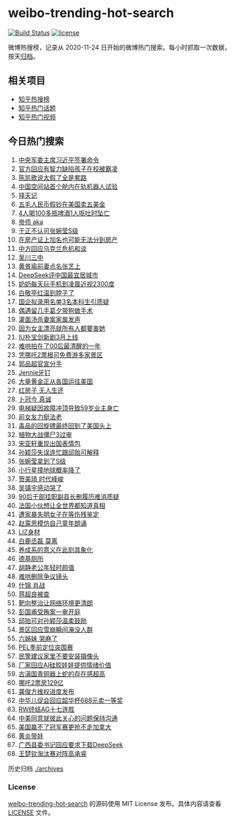 # weibo-trending-hot-search

[![Build Status](https://github.com/justjavac/weibo-trending-hot-search/workflows/ci/badge.svg?branch=master)](https://github.com/justjavac/weibo-trending-hot-search/actions)
[![license](https://img.shields.io/github/license/justjavac/weibo-trending-hot-search)](https://github.com/justjavac/weibo-trending-hot-search/blob/master/LICENSE)

微博热搜榜，记录从 2020-11-24 日开始的微博热门搜索。每小时抓取一次数据，按天[归档](./archives)。

## 相关项目

- [知乎热搜榜](https://github.com/justjavac/zhihu-trending-top-search)
- [知乎热门话题](https://github.com/justjavac/zhihu-trending-hot-questions)
- [知乎热门视频](https://github.com/justjavac/zhihu-trending-hot-video)

## 今日热门搜索

<!-- BEGIN -->
<!-- 最后更新时间 Sat Feb 22 2025 03:06:52 GMT+0800 (China Standard Time) -->

1. [中央军委主席习近平签署命令](https://s.weibo.com//weibo?q=%23%E4%B8%AD%E5%A4%AE%E5%86%9B%E5%A7%94%E4%B8%BB%E5%B8%AD%E4%B9%A0%E8%BF%91%E5%B9%B3%E7%AD%BE%E7%BD%B2%E5%91%BD%E4%BB%A4%23&Refer=new_time)
1. [官方回应有智力缺陷孩子在校被霸凌](https://s.weibo.com//weibo?q=%23%E5%AE%98%E6%96%B9%E5%9B%9E%E5%BA%94%E6%9C%89%E6%99%BA%E5%8A%9B%E7%BC%BA%E9%99%B7%E5%AD%A9%E5%AD%90%E5%9C%A8%E6%A0%A1%E8%A2%AB%E9%9C%B8%E5%87%8C%23&t=31&band_rank=10&Refer=top)
1. [陈凯歌说太假了全是套路](https://s.weibo.com//weibo?q=%E9%99%88%E5%87%AF%E6%AD%8C%E8%AF%B4%E5%A4%AA%E5%81%87%E4%BA%86%E5%85%A8%E6%98%AF%E5%A5%97%E8%B7%AF&t=31&band_rank=29&Refer=top)
1. [中国空间站首个舱内在轨机器人试验](https://s.weibo.com//weibo?q=%23%E4%B8%AD%E5%9B%BD%E7%A9%BA%E9%97%B4%E7%AB%99%E9%A6%96%E4%B8%AA%E8%88%B1%E5%86%85%E5%9C%A8%E8%BD%A8%E6%9C%BA%E5%99%A8%E4%BA%BA%E8%AF%95%E9%AA%8C%23&t=31&band_rank=3&Refer=top)
1. [择天记](https://s.weibo.com//weibo?q=%E6%8B%A9%E5%A4%A9%E8%AE%B0&t=31&band_rank=2&Refer=top)
1. [五毛人民币假钞在美国卖五美金](https://s.weibo.com//weibo?q=%23%E4%BA%94%E6%AF%9B%E4%BA%BA%E6%B0%91%E5%B8%81%E5%81%87%E9%92%9E%E5%9C%A8%E7%BE%8E%E5%9B%BD%E5%8D%96%E4%BA%94%E7%BE%8E%E9%87%91%23&t=31&band_rank=1&Refer=top)
1. [4人喝100多瓶啤酒1人呕吐时坠亡](https://s.weibo.com//weibo?q=%234%E4%BA%BA%E5%96%9D100%E5%A4%9A%E7%93%B6%E5%95%A4%E9%85%921%E4%BA%BA%E5%91%95%E5%90%90%E6%97%B6%E5%9D%A0%E4%BA%A1%23&t=31&band_rank=4&Refer=top)
1. [帝师 aka](https://s.weibo.com//weibo?q=%E5%B8%9D%E5%B8%88%20aka&t=31&band_rank=38&Refer=top)
1. [于正不认可张婉莹S级](https://s.weibo.com//weibo?q=%23%E4%BA%8E%E6%AD%A3%E4%B8%8D%E8%AE%A4%E5%8F%AF%E5%BC%A0%E5%A9%89%E8%8E%B9S%E7%BA%A7%23&t=31&band_rank=5&Refer=top)
1. [在房产证上加名也可能无法分到房产](https://s.weibo.com//weibo?q=%23%E5%9C%A8%E6%88%BF%E4%BA%A7%E8%AF%81%E4%B8%8A%E5%8A%A0%E5%90%8D%E4%B9%9F%E5%8F%AF%E8%83%BD%E6%97%A0%E6%B3%95%E5%88%86%E5%88%B0%E6%88%BF%E4%BA%A7%23&t=31&band_rank=10&Refer=top)
1. [中方回应乌克兰危机和谈](https://s.weibo.com//weibo?q=%23%E4%B8%AD%E6%96%B9%E5%9B%9E%E5%BA%94%E4%B9%8C%E5%85%8B%E5%85%B0%E5%8D%B1%E6%9C%BA%E5%92%8C%E8%B0%88%23&t=31&band_rank=10&Refer=top)
1. [吴川三中](https://s.weibo.com//weibo?q=%E5%90%B4%E5%B7%9D%E4%B8%89%E4%B8%AD&t=31&band_rank=33&Refer=top)
1. [黄景瑜前妻点名张艺上](https://s.weibo.com//weibo?q=%23%E9%BB%84%E6%99%AF%E7%91%9C%E5%89%8D%E5%A6%BB%E7%82%B9%E5%90%8D%E5%BC%A0%E8%89%BA%E4%B8%8A%23&t=31&band_rank=11&Refer=top)
1. [DeepSeek评中国最宜居城市](https://s.weibo.com//weibo?q=%23DeepSeek%E8%AF%84%E4%B8%AD%E5%9B%BD%E6%9C%80%E5%AE%9C%E5%B1%85%E5%9F%8E%E5%B8%82%23&t=31&band_rank=13&Refer=top)
1. [奶奶每天玩手机到凌晨近视2300度](https://s.weibo.com//weibo?q=%23%E5%A5%B6%E5%A5%B6%E6%AF%8F%E5%A4%A9%E7%8E%A9%E6%89%8B%E6%9C%BA%E5%88%B0%E5%87%8C%E6%99%A8%E8%BF%91%E8%A7%862300%E5%BA%A6%23&t=31&band_rank=16&Refer=top)
1. [白敬亭红温到脖子了](https://s.weibo.com//weibo?q=%E7%99%BD%E6%95%AC%E4%BA%AD%E7%BA%A2%E6%B8%A9%E5%88%B0%E8%84%96%E5%AD%90%E4%BA%86&t=31&band_rank=18&Refer=top)
1. [国企拟录用名单3名本科生引质疑](https://s.weibo.com//weibo?q=%23%E5%9B%BD%E4%BC%81%E6%8B%9F%E5%BD%95%E7%94%A8%E5%90%8D%E5%8D%953%E5%90%8D%E6%9C%AC%E7%A7%91%E7%94%9F%E5%BC%95%E8%B4%A8%E7%96%91%23&t=31&band_rank=6&Refer=top)
1. [偶遇留几手葛夕带狗做手术](https://s.weibo.com//weibo?q=%23%E5%81%B6%E9%81%87%E7%95%99%E5%87%A0%E6%89%8B%E8%91%9B%E5%A4%95%E5%B8%A6%E7%8B%97%E5%81%9A%E6%89%8B%E6%9C%AF%23&t=31&band_rank=12&Refer=top)
1. [灌面汤杀妻案家属发声](https://s.weibo.com//weibo?q=%23%E7%81%8C%E9%9D%A2%E6%B1%A4%E6%9D%80%E5%A6%BB%E6%A1%88%E5%AE%B6%E5%B1%9E%E5%8F%91%E5%A3%B0%23&t=31&band_rank=35&Refer=top)
1. [因为女主漂亮就所有人都要害她](https://s.weibo.com//weibo?q=%E5%9B%A0%E4%B8%BA%E5%A5%B3%E4%B8%BB%E6%BC%82%E4%BA%AE%E5%B0%B1%E6%89%80%E6%9C%89%E4%BA%BA%E9%83%BD%E8%A6%81%E5%AE%B3%E5%A5%B9&t=31&band_rank=7&Refer=top)
1. [IU朴宝剑新剧3月上线](https://s.weibo.com//weibo?q=%23IU%E6%9C%B4%E5%AE%9D%E5%89%91%E6%96%B0%E5%89%A73%E6%9C%88%E4%B8%8A%E7%BA%BF%23&t=31&band_rank=20&Refer=top)
1. [难哄拍在了00后最清醒的一年](https://s.weibo.com//weibo?q=%E9%9A%BE%E5%93%84%E6%8B%8D%E5%9C%A8%E4%BA%8600%E5%90%8E%E6%9C%80%E6%B8%85%E9%86%92%E7%9A%84%E4%B8%80%E5%B9%B4&t=31&band_rank=21&Refer=top)
1. [凭哪吒2票根可免费游多家景区](https://s.weibo.com//weibo?q=%23%E5%87%AD%E5%93%AA%E5%90%922%E7%A5%A8%E6%A0%B9%E5%8F%AF%E5%85%8D%E8%B4%B9%E6%B8%B8%E5%A4%9A%E5%AE%B6%E6%99%AF%E5%8C%BA%23&t=31&band_rank=22&Refer=top)
1. [郭品超官宣分手](https://s.weibo.com//weibo?q=%23%E9%83%AD%E5%93%81%E8%B6%85%E5%AE%98%E5%AE%A3%E5%88%86%E6%89%8B%23&t=31&band_rank=24&Refer=top)
1. [Jennie牙钉](https://s.weibo.com//weibo?q=%23Jennie%E7%89%99%E9%92%89%23&t=31&band_rank=14&Refer=top)
1. [大量黄金正从各国运往美国](https://s.weibo.com//weibo?q=%23%E5%A4%A7%E9%87%8F%E9%BB%84%E9%87%91%E6%AD%A3%E4%BB%8E%E5%90%84%E5%9B%BD%E8%BF%90%E5%BE%80%E7%BE%8E%E5%9B%BD%23&t=31&band_rank=42&Refer=top)
1. [红房子 无人生还](https://s.weibo.com//weibo?q=%E7%BA%A2%E6%88%BF%E5%AD%90%20%E6%97%A0%E4%BA%BA%E7%94%9F%E8%BF%98&t=31&band_rank=27&Refer=top)
1. [卜冠今 真诚](https://s.weibo.com//weibo?q=%E5%8D%9C%E5%86%A0%E4%BB%8A%20%E7%9C%9F%E8%AF%9A&t=31&band_rank=40&Refer=top)
1. [电梯疑因故障冲顶导致59岁业主身亡](https://s.weibo.com//weibo?q=%23%E7%94%B5%E6%A2%AF%E7%96%91%E5%9B%A0%E6%95%85%E9%9A%9C%E5%86%B2%E9%A1%B6%E5%AF%BC%E8%87%B459%E5%B2%81%E4%B8%9A%E4%B8%BB%E8%BA%AB%E4%BA%A1%23&t=31&band_rank=30&Refer=top)
1. [前女友力挺法老](https://s.weibo.com//weibo?q=%23%E5%89%8D%E5%A5%B3%E5%8F%8B%E5%8A%9B%E6%8C%BA%E6%B3%95%E8%80%81%23&t=31&band_rank=29&Refer=top)
1. [毒品的回旋镖最终回到了美国头上](https://s.weibo.com//weibo?q=%23%E6%AF%92%E5%93%81%E7%9A%84%E5%9B%9E%E6%97%8B%E9%95%96%E6%9C%80%E7%BB%88%E5%9B%9E%E5%88%B0%E4%BA%86%E7%BE%8E%E5%9B%BD%E5%A4%B4%E4%B8%8A%23&t=31&band_rank=9&Refer=top)
1. [植物大战僵尸3过审](https://s.weibo.com//weibo?q=%23%E6%A4%8D%E7%89%A9%E5%A4%A7%E6%88%98%E5%83%B5%E5%B0%B83%E8%BF%87%E5%AE%A1%23&t=31&band_rank=48&Refer=top)
1. [宋亚轩重现出国表情包](https://s.weibo.com//weibo?q=%23%E5%AE%8B%E4%BA%9A%E8%BD%A9%E9%87%8D%E7%8E%B0%E5%87%BA%E5%9B%BD%E8%A1%A8%E6%83%85%E5%8C%85%23&t=31&band_rank=8&Refer=top)
1. [孙颖莎失误连忙跟邱贻可解释](https://s.weibo.com//weibo?q=%23%E5%AD%99%E9%A2%96%E8%8E%8E%E5%A4%B1%E8%AF%AF%E8%BF%9E%E5%BF%99%E8%B7%9F%E9%82%B1%E8%B4%BB%E5%8F%AF%E8%A7%A3%E9%87%8A%23&t=31&band_rank=34&Refer=top)
1. [张婉莹拿到了S级](https://s.weibo.com//weibo?q=%23%E5%BC%A0%E5%A9%89%E8%8E%B9%E6%8B%BF%E5%88%B0%E4%BA%86S%E7%BA%A7%23&t=31&band_rank=17&Refer=top)
1. [小行星撞地球概率降了](https://s.weibo.com//weibo?q=%23%E5%B0%8F%E8%A1%8C%E6%98%9F%E6%92%9E%E5%9C%B0%E7%90%83%E6%A6%82%E7%8E%87%E9%99%8D%E4%BA%86%23&t=31&band_rank=39&Refer=top)
1. [贺美琦 时代峰峻](https://s.weibo.com//weibo?q=%E8%B4%BA%E7%BE%8E%E7%90%A6%20%E6%97%B6%E4%BB%A3%E5%B3%B0%E5%B3%BB&t=31&band_rank=28&Refer=top)
1. [吴镇宇感动哭了](https://s.weibo.com//weibo?q=%E5%90%B4%E9%95%87%E5%AE%87%E6%84%9F%E5%8A%A8%E5%93%AD%E4%BA%86&t=31&band_rank=23&Refer=top)
1. [90后干部挂职副县长删履历难消质疑](https://s.weibo.com//weibo?q=%2390%E5%90%8E%E5%B9%B2%E9%83%A8%E6%8C%82%E8%81%8C%E5%89%AF%E5%8E%BF%E9%95%BF%E5%88%A0%E5%B1%A5%E5%8E%86%E9%9A%BE%E6%B6%88%E8%B4%A8%E7%96%91%23&t=31&band_rank=31&Refer=top)
1. [法国小伙想让全世界都知道真相](https://s.weibo.com//weibo?q=%23%E6%B3%95%E5%9B%BD%E5%B0%8F%E4%BC%99%E6%83%B3%E8%AE%A9%E5%85%A8%E4%B8%96%E7%95%8C%E9%83%BD%E7%9F%A5%E9%81%93%E7%9C%9F%E7%9B%B8%23&t=31&band_rank=48&Refer=top)
1. [遭家暴失明女子在等伤残鉴定](https://s.weibo.com//weibo?q=%23%E9%81%AD%E5%AE%B6%E6%9A%B4%E5%A4%B1%E6%98%8E%E5%A5%B3%E5%AD%90%E5%9C%A8%E7%AD%89%E4%BC%A4%E6%AE%8B%E9%89%B4%E5%AE%9A%23&t=31&band_rank=37&Refer=top)
1. [赵露思模仿自己童年朗诵](https://s.weibo.com//weibo?q=%23%E8%B5%B5%E9%9C%B2%E6%80%9D%E6%A8%A1%E4%BB%BF%E8%87%AA%E5%B7%B1%E7%AB%A5%E5%B9%B4%E6%9C%97%E8%AF%B5%23&t=31&band_rank=18&Refer=top)
1. [LIZ身材](https://s.weibo.com//weibo?q=LIZ%E8%BA%AB%E6%9D%90&t=31&band_rank=44&Refer=top)
1. [白鹿丞磊 莫离](https://s.weibo.com//weibo?q=%E7%99%BD%E9%B9%BF%E4%B8%9E%E7%A3%8A%20%E8%8E%AB%E7%A6%BB&t=31&band_rank=44&Refer=top)
1. [养成系的意义在此刻具象化](https://s.weibo.com//weibo?q=%E5%85%BB%E6%88%90%E7%B3%BB%E7%9A%84%E6%84%8F%E4%B9%89%E5%9C%A8%E6%AD%A4%E5%88%BB%E5%85%B7%E8%B1%A1%E5%8C%96&t=31&band_rank=45&Refer=top)
1. [德基厕所](https://s.weibo.com//weibo?q=%E5%BE%B7%E5%9F%BA%E5%8E%95%E6%89%80&t=31&band_rank=36&Refer=top)
1. [胡静老公年轻时颜值](https://s.weibo.com//weibo?q=%23%E8%83%A1%E9%9D%99%E8%80%81%E5%85%AC%E5%B9%B4%E8%BD%BB%E6%97%B6%E9%A2%9C%E5%80%BC%23&t=31&band_rank=32&Refer=top)
1. [难哄删除争议镜头](https://s.weibo.com//weibo?q=%E9%9A%BE%E5%93%84%E5%88%A0%E9%99%A4%E4%BA%89%E8%AE%AE%E9%95%9C%E5%A4%B4&t=31&band_rank=39&Refer=top)
1. [什锦 肖战](https://s.weibo.com//weibo?q=%E4%BB%80%E9%94%A6%20%E8%82%96%E6%88%98&t=31&band_rank=34&Refer=top)
1. [蒋超良被查](https://s.weibo.com//weibo?q=%23%E8%92%8B%E8%B6%85%E8%89%AF%E8%A2%AB%E6%9F%A5%23&t=31&band_rank=50&Refer=top)
1. [靶向整治让网络环境更清朗](https://s.weibo.com//weibo?q=%23%E9%9D%B6%E5%90%91%E6%95%B4%E6%B2%BB%E8%AE%A9%E7%BD%91%E7%BB%9C%E7%8E%AF%E5%A2%83%E6%9B%B4%E6%B8%85%E6%9C%97%23&t=31&band_rank=43&Refer=top)
1. [彭国甫受贿案一审开庭](https://s.weibo.com//weibo?q=%23%E5%BD%AD%E5%9B%BD%E7%94%AB%E5%8F%97%E8%B4%BF%E6%A1%88%E4%B8%80%E5%AE%A1%E5%BC%80%E5%BA%AD%23&t=31&band_rank=10&Refer=top)
1. [邱贻可对孙颖莎温柔鼓励](https://s.weibo.com//weibo?q=%23%E9%82%B1%E8%B4%BB%E5%8F%AF%E5%AF%B9%E5%AD%99%E9%A2%96%E8%8E%8E%E6%B8%A9%E6%9F%94%E9%BC%93%E5%8A%B1%23&t=31&band_rank=25&Refer=top)
1. [景区回应雪崩瞬间淹没人群](https://s.weibo.com//weibo?q=%23%E6%99%AF%E5%8C%BA%E5%9B%9E%E5%BA%94%E9%9B%AA%E5%B4%A9%E7%9E%AC%E9%97%B4%E6%B7%B9%E6%B2%A1%E4%BA%BA%E7%BE%A4%23&t=31&band_rank=24&Refer=top)
1. [六姊妹 哭麻了](https://s.weibo.com//weibo?q=%E5%85%AD%E5%A7%8A%E5%A6%B9%20%E5%93%AD%E9%BA%BB%E4%BA%86&t=31&band_rank=43&Refer=top)
1. [PEL季前定位突围赛](https://s.weibo.com//weibo?q=%23PEL%E5%AD%A3%E5%89%8D%E5%AE%9A%E4%BD%8D%E7%AA%81%E5%9B%B4%E8%B5%9B%23&t=31&band_rank=25&Refer=top)
1. [民警建议家里不要安装摄像头](https://s.weibo.com//weibo?q=%23%E6%B0%91%E8%AD%A6%E5%BB%BA%E8%AE%AE%E5%AE%B6%E9%87%8C%E4%B8%8D%E8%A6%81%E5%AE%89%E8%A3%85%E6%91%84%E5%83%8F%E5%A4%B4%23&t=31&band_rank=30&Refer=top)
1. [厂家回应AI硅胶娃娃提供情绪价值](https://s.weibo.com//weibo?q=%23%E5%8E%82%E5%AE%B6%E5%9B%9E%E5%BA%94AI%E7%A1%85%E8%83%B6%E5%A8%83%E5%A8%83%E6%8F%90%E4%BE%9B%E6%83%85%E7%BB%AA%E4%BB%B7%E5%80%BC%23&t=31&band_rank=31&Refer=top)
1. [古滇国青铜器上蛇的存在感超高](https://s.weibo.com//weibo?q=%23%E5%8F%A4%E6%BB%87%E5%9B%BD%E9%9D%92%E9%93%9C%E5%99%A8%E4%B8%8A%E8%9B%87%E7%9A%84%E5%AD%98%E5%9C%A8%E6%84%9F%E8%B6%85%E9%AB%98%23&t=31&band_rank=39&Refer=top)
1. [哪吒2票房129亿](https://s.weibo.com//weibo?q=%23%E5%93%AA%E5%90%922%E7%A5%A8%E6%88%BF129%E4%BA%BF%23&t=31&band_rank=15&Refer=top)
1. [龚俊方维权进度发布](https://s.weibo.com//weibo?q=%23%E9%BE%9A%E4%BF%8A%E6%96%B9%E7%BB%B4%E6%9D%83%E8%BF%9B%E5%BA%A6%E5%8F%91%E5%B8%83%23&t=31&band_rank=19&Refer=top)
1. [中华儿促会回应韶华杯688元卖一等奖](https://s.weibo.com//weibo?q=%23%E4%B8%AD%E5%8D%8E%E5%84%BF%E4%BF%83%E4%BC%9A%E5%9B%9E%E5%BA%94%E9%9F%B6%E5%8D%8E%E6%9D%AF688%E5%85%83%E5%8D%96%E4%B8%80%E7%AD%89%E5%A5%96%23&t=31&band_rank=20&Refer=top)
1. [RW终结AG十七连胜](https://s.weibo.com//weibo?q=%23RW%E7%BB%88%E7%BB%93AG%E5%8D%81%E4%B8%83%E8%BF%9E%E8%83%9C%23&t=31&band_rank=25&Refer=top)
1. [中美同意就彼此关心的问题保持沟通](https://s.weibo.com//weibo?q=%23%E4%B8%AD%E7%BE%8E%E5%90%8C%E6%84%8F%E5%B0%B1%E5%BD%BC%E6%AD%A4%E5%85%B3%E5%BF%83%E7%9A%84%E9%97%AE%E9%A2%98%E4%BF%9D%E6%8C%81%E6%B2%9F%E9%80%9A%23&t=31&band_rank=26&Refer=top)
1. [美国赢不了冠军赛更抢不走加拿大](https://s.weibo.com//weibo?q=%23%E7%BE%8E%E5%9B%BD%E8%B5%A2%E4%B8%8D%E4%BA%86%E5%86%A0%E5%86%9B%E8%B5%9B%E6%9B%B4%E6%8A%A2%E4%B8%8D%E8%B5%B0%E5%8A%A0%E6%8B%BF%E5%A4%A7%23&t=31&band_rank=41&Refer=top)
1. [黄炎带娃](https://s.weibo.com//weibo?q=%E9%BB%84%E7%82%8E%E5%B8%A6%E5%A8%83&t=31&band_rank=46&Refer=top)
1. [广西县委书记回应要求下载DeepSeek](https://s.weibo.com//weibo?q=%23%E5%B9%BF%E8%A5%BF%E5%8E%BF%E5%A7%94%E4%B9%A6%E8%AE%B0%E5%9B%9E%E5%BA%94%E8%A6%81%E6%B1%82%E4%B8%8B%E8%BD%BDDeepSeek%23&t=31&band_rank=47&Refer=top)
1. [王楚钦淘汰赛对阵高承睿](https://s.weibo.com//weibo?q=%23%E7%8E%8B%E6%A5%9A%E9%92%A6%E6%B7%98%E6%B1%B0%E8%B5%9B%E5%AF%B9%E9%98%B5%E9%AB%98%E6%89%BF%E7%9D%BF%23&t=31&band_rank=49&Refer=top)

<!-- END -->

历史归档 [./archives](./archives)

### License

[weibo-trending-hot-search](https://github.com/justjavac/weibo-trending-hot-search) 的源码使用 MIT License
发布。具体内容请查看 [LICENSE](./LICENSE) 文件。
